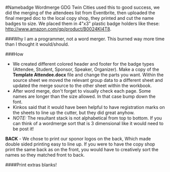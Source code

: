 #Namebadge Wordmerge
GDG Twin Cities used this to good success, we did the merging of the attendees list from Eventbrite, then uploaded the final merged doc to the local copy shop, they printed and cut the name badges to size.  We placed them in 4"x3" plastic badge holders like these: http://www.amazon.com/gp/product/B0024KI4T8.

###Why
I am a programmer, not a word merger.  This burned way more time than I thought it would/should.  

###How
- We created different colored header and footer for the badge types (Attendee, Student, Sponsor, Speaker, Organizer).  Make a copy of the **Template Attendee.docx** file and change the parts you want.  Within the source sheet we moved the relevant group data to a different sheet and updated the merge source to the other sheet within the workbook. 
- After word merge, don't forget to visually check each page.  Some names are longer than the size allowed. In that case bump down the font.
- Kinkos said that it would have been helpful to have registration marks on the sheets to line up the cutter, but they did great anyhow.
- _NOTE:_ The resultant stack is not alphabetical from top to bottom.  If you can think of a wordmerge sort that is 3 dimensional like it would need to be post it!

**BACK** - We chose to print our sponor logos on the back, Which made double sided printing easy to line up.  If you were to have the copy shop print the same back as on the front, you would have to creatively sort the names so they matched front to back.


####Print extras blanks!